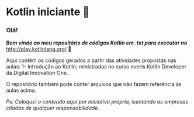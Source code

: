 # Kotlin iniciante :elephant:

### **Olá!**

**_Bem vindo ao meu repositório de códigos Kotlin em .txt para executar no_** http://play.kotlinlang.org/ 🙂

Aqui contém os códigos gerados a partir das atividades propostas nas aulas: 1- Introdução ao Kotlin; ministradas no curso everis Kotlin Developer da Digital Innovation One.

O repositório também pode conter arquivos que não fazem referência às aulas acima.

_Ps: Coloquei o conteúdo aqui por iniciativa própria, isentando as empresas citadas de qualquer responsabilidade._